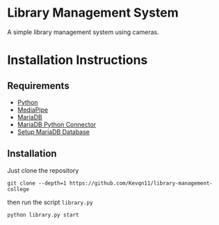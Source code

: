 # Library Management System
A simple library management system using cameras.

# Installation Instructions

## Requirements
- [Python](https://www.python.org/downloads/)
- [MediaPipe](https://google.github.io/mediapipe/getting_started/python)
- [MariaDB](https://google.github.io/mediapipe/getting_started/python)
- [MariaDB Python Connector](https://mariadb.com/resources/blog/how-to-connect-python-programs-to-mariadb/)
- [Setup MariaDB Database](wiki/setup_database.md)

## Installation

Just clone the repository

```
git clone --depth=1 https://github.com/Kevqn11/library-management-college
```
then run the script `library.py`

```bash
python library.py start
```

